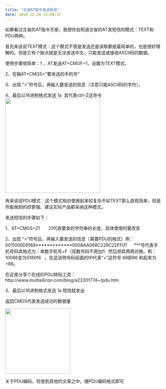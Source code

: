 ```yaml
---
title: "合宙AT指令发送短信"
date: 2018-12-24 23:09:37
---
```


<p>如果看过合宙的AT指令手册，我想你会知道合宙的AT发短信的模式：TEXT和PDU两种。</p><p>首先来说说TEXT模式：这个模式不管是发送还是读取都是最简单的，也是很好理解的。但是它有个缺点就是无法发送中文，只能发送或接收ASCII码的数据。</p><p>使用步骤很简单：1 、AT发送AT+CMGF=1，设置为TEXT模式。</p><p>2、在输AT+CMGS="要发送的手机号"&nbsp;</p><p>3、出现 “&gt;”符号后，再输入要发送的信息（注意只能ASCII码的字符）。</p><p>4、最后以16进制格式发送 1a&nbsp; 其代表ctrl-Z这命令<img src="http://oldask.openluat.com/image/show/attachments-2018-12-2uUFpyuo5c20f0783ecff.png" class="img-responsive" style="width: 303.5px;"></p><p>再来说说PDU模式：这个模式相对使用起来较复杂不如TEXT那么直观简单，但是所能做到的却更强，建议实际产品都采纳这种模式。</p><p>发送短信的步骤如下：</p><p>1、AT+CMGS=21 &nbsp; &nbsp; &nbsp; 21代表要发的字符串的长度，具体使用时要改变</p><p>2、出现 “&gt;”符号后，再输入要发送的信息（需要PDU的格式）例：0011000D9168*************0008AA068C228C22FF01&nbsp; &nbsp; &nbsp; ***号代表手机号码其格式为：单数手机号+F（双数号码不用加f）然后把其两两对换。例：10086变为0180f6&nbsp; &nbsp;。在这说明号码前面的91代表“+”这符号 68即86 和起来为+86。</p><p>在这里分享个在线的PDU转码工具：http://www.multisilicon.com/blog/a22201774~/pdu.htm</p><p>3、最后以16进制格式发送 1a 短信就发出</p><p>返回CMGS代表发送成功的数据量</p><p><img src="http://oldask.openluat.com/image/show/attachments-2018-12-hbcAx58G5c20f5a0006d5.png" class="img-responsive" style="width: 207.5px;"></p><p>关于PDU编码，将放到其他的文章之中。搜PDU编码格式即可</p>
